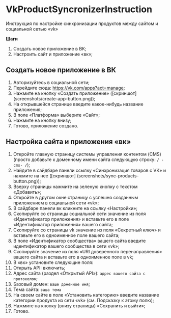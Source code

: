 # VkProductSyncronizerInstruction
Инструкция по настройке синхронизации продуктов между сайтом и социальной сетью «vk»

**Шаги**
1. Создать новое приложение в ВК;
1. Настроить сайт и приложение «вк»;


## Создать новое приложение в ВК
1. Авторизуйтесь в социальной сети;
1. Перейдите сюда: https://vk.com/apps?act=manage;
1. Нажмите на кнопку «Создать приложение» ([скриншот] (screenshots/create-app-button.png));
1. На открывшейся странице введите какое-нибудь название приложения;
1. В поле «Платформа» выберите «Сайт»;
1. Нажмите на кнопку внизу;
1. Готово, приложение создано.

## Настройка сайта и приложения «вк»
1. Откройте главную страницу системы управления контентом (CMS) (просто добавьте к доменному имени сайта следующую строку: `/ -cms- /`);
1. Найдите в сайдбаре панели ссылку «Синхронизация товаров с VK» и нажмите на нее ([скриншот] (screenshots/sync-products-button.png));
1. Вверху страницы нажмите на зеленую кнопку с текстом «Добавить»;
1. Откройте в другом окне страницу с успешно созданным приложением в социальной сети «vk»;
1. В сайдбаре панели вк кликните на ссылку «Настройки»;
1. Скопируйте со страницы социальной сети значение из поля «Идентификатор приложения» и вставьте его в поле «Идентификатор приложения» вашего сайта;
1. Скопируйте со страницы vk значение из поля «Секретный ключ» и вставьте его в одноименное поле вашего сайта;
1. В поле «Идентификатор сообщества» вашего сайта введите идентификатор вашего сообщества в сети «vk»;
1. Скопируйте значение из поля «URI доверенного перенаправления» вашего сайта и вставьте его в одноименное поле в vk;
1. В «вк» установите следующие поля:
  1. Открыть API: включить;
  1. Адрес сайта (раздел «Открытый API»): `адрес вашего сайта с протоколом`;
  1. Базовый домен: `ваше доменное имя`;
  1. Тема сайта: `ваша тема`
1. На своем сайте в поле «Установить категорию» введите название категории продукта из сети «vk» (см. Подсказку к этому полю);
1. Нажмите на кнопку (внизу страницы) «Сохранить и выйти»;
1. Готово.
